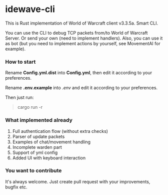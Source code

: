 # idewave-cli
This is Rust implementation of World of Warcraft client v3.3.5a. Smart CLI.

You can use the CLI to debug TCP packets from/to World of Warcraft Server. Or send your own (need to implement handlers).
Also, you can use it as bot (but you need to implement actions by yourself, see MovementAI for example).

### How to start
Rename **Config.yml.dist** into **Config.yml**, then edit it according to your preferences.

Rename **.env.example** into *.env* and edit it according to your preferences.

Then just run:

> cargo run -r

### What implemented already
1. Full authentication flow (without extra checks)
2. Parser of update packets
3. Examples of chat/movement handling
4. Incomplete warden part
5. Support of yml config
6. Added UI with keyboard interaction

### You want to contribute
It's always welcome. Just create pull request with your improvements, bugfix etc.